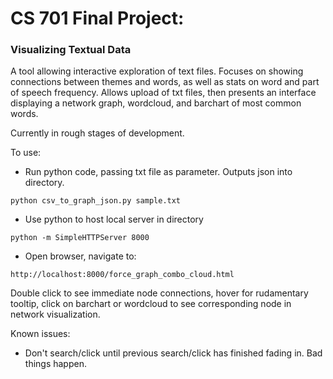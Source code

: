 # CS 701 Final Project: 
### Visualizing Textual Data

A tool allowing interactive exploration of text files. Focuses on showing connections between themes and words, as well as stats on word and part of speech frequency. Allows upload of txt files, then presents an interface displaying a network graph, wordcloud, and barchart of most common words. 

Currently in rough stages of development. 

To use:

* Run python code, passing txt file as parameter.  Outputs json into directory. 
```
python csv_to_graph_json.py sample.txt
``` 
* Use python to host local server in directory
```
python -m SimpleHTTPServer 8000
```
* Open browser, navigate to:
```
http://localhost:8000/force_graph_combo_cloud.html
```

Double click to see immediate node connections, hover for rudamentary tooltip, click on barchart or wordcloud to see corresponding node in network visualization. 

Known issues:

* Don't search/click until previous search/click has finished fading in. Bad things happen. 
